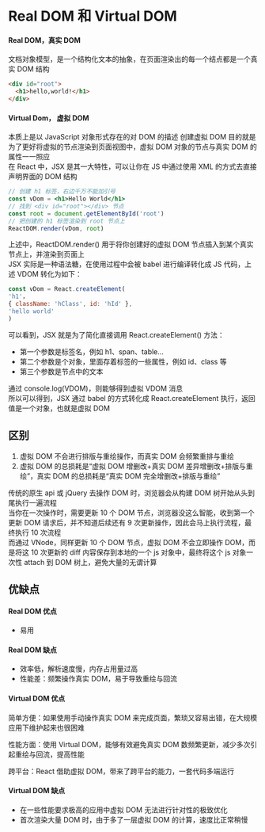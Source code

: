 # Real DOM 和 Virtual DOM

#### Real DOM，真实 DOM

文档对象模型，是一个结构化文本的抽象，在页面渲染出的每一个结点都是一个真实 DOM 结构

```html
<div id="root">
  <h1>hello,world!</h1>
</div>
```

#### Virtual Dom， 虚拟 DOM

本质上是以 JavaScript 对象形式存在的对 DOM 的描述
创建虚拟 DOM 目的就是为了更好将虚拟的节点渲染到页面视图中，虚拟 DOM 对象的节点与真实 DOM 的属性一一照应  
在 React 中，JSX 是其一大特性，可以让你在 JS 中通过使用 XML 的方式去直接声明界面的 DOM 结构

```jsx
// 创建 h1 标签，右边千万不能加引号
const vDom = <h1>Hello World</h1>
// 找到 <div id="root"></div> 节点
const root = document.getElementById('root')
// 把创建的 h1 标签渲染到 root 节点上
ReactDOM.render(vDom, root)
```

上述中，ReactDOM.render() 用于将你创建好的虚拟 DOM 节点插入到某个真实节点上，并渲染到页面上  
JSX 实际是一种语法糖，在使用过程中会被 babel 进行编译转化成 JS 代码，上述 VDOM 转化为如下：

```jsx
const vDom = React.createElement(
'h1'，
{ className: 'hClass', id: 'hId' },
'hello world'
)
```

可以看到，JSX 就是为了简化直接调用 React.createElement() 方法：

- 第一个参数是标签名，例如 h1、span、table...
- 第二个参数是个对象，里面存着标签的一些属性，例如 id、class 等
- 第三个参数是节点中的文本

通过 console.log(VDOM)，则能够得到虚拟 VDOM 消息  
所以可以得到，JSX 通过 babel 的方式转化成 React.createElement 执行，返回值是一个对象，也就是虚拟 DOM

## 区别

1. 虚拟 DOM 不会进行排版与重绘操作，而真实 DOM 会频繁重排与重绘
2. 虚拟 DOM 的总损耗是“虚拟 DOM 增删改+真实 DOM 差异增删改+排版与重绘”，真实 DOM 的总损耗是“真实 DOM 完全增删改+排版与重绘”

传统的原生 api 或 jQuery 去操作 DOM 时，浏览器会从构建 DOM 树开始从头到尾执行一遍流程  
当你在一次操作时，需要更新 10 个 DOM 节点，浏览器没这么智能，收到第一个更新 DOM 请求后，并不知道后续还有 9 次更新操作，因此会马上执行流程，最终执行 10 次流程  
而通过 VNode，同样更新 10 个 DOM 节点，虚拟 DOM 不会立即操作 DOM，而是将这 10 次更新的 diff 内容保存到本地的一个 js 对象中，最终将这个 js 对象一次性 attach 到 DOM 树上，避免大量的无谓计算

## 优缺点

#### Real DOM 优点

- 易用

#### Real DOM 缺点

- 效率低，解析速度慢，内存占用量过高
- 性能差：频繁操作真实 DOM，易于导致重绘与回流

#### Virtual DOM 优点

简单方便：如果使用手动操作真实 DOM 来完成页面，繁琐又容易出错，在大规模应用下维护起来也很困难

性能方面：使用 Virtual DOM，能够有效避免真实 DOM 数频繁更新，减少多次引起重绘与回流，提高性能

跨平台：React 借助虚拟 DOM，带来了跨平台的能力，一套代码多端运行

#### Virtual DOM 缺点

- 在一些性能要求极高的应用中虚拟 DOM 无法进行针对性的极致优化
- 首次渲染大量 DOM 时，由于多了一层虚拟 DOM 的计算，速度比正常稍慢

```

```

